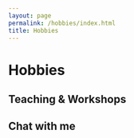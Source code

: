 ```yaml
---
layout: page
permalink: /hobbies/index.html
title: Hobbies
---
```


# Hobbies

## Teaching & Workshops





## Chat with me

